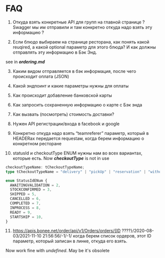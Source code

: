 # FAQ

1.  Откуда взять конкретные API для групп на главной странице ? Swagger мы им
    отправили и там конкретно откуда надо взять эту информацию ?

2.  Если блюдо выбираем на странице ресторана, как понять какой reuqired, а какой optional параметр
    для этого блюда? И как должны отправлять эту информацию в Бэк Энд.

 see in **_ordering.md_**

3. Каким видом отправляется в бэк информация, после чего происходит оплата (JSON)

4. Какой эндпоинт и какие параметры нужны для оплаты
5. Как происходит добавление банковской карты
6. Как запросить сохраненную информацию о карте с Бэк энда

7. Как вызвать (посмотреть) стоимость доставки?

8. Нужен API регистрации/входа в facebook и google

9. Конкретно откуда надо взять “teamreferer” параметр, который в HEADERах передается requestам, когда
   берем информацию о конкретном ресторане

10. statusId и checkoutType ENUM нужны нам во всех вариантах, которые есть.
    Now **_checkoutType_** is not in use

```ts
checkoutTypeName: tCheckoutTypeName;
type tCheckoutTypeName = "delivery" | "pickUp" | "reservation" | "withoutMenu";
```

```ts
enum StatusIdENum {
  AWAITINGVALIDATION = 2,
  STOCKCONFIRMED = 3,
  SHIPPED = 5,
  CANCELLED = 6,
  COMPLETED = 7,
  INPROCESS = 8,
  READY = 9,
  STARTSHIP = 10,
}
```

11. https://apis.bonee.net/order/api/v1/Orders/orders/{ID ????}/2020-08-03/2021-11-10 21:56:56/-1/-1/ когда берем список ордеров, этот ID параметр, который записан в линке, откуда его взять.

Now work fine with _undefined_. May be it's obsolete

